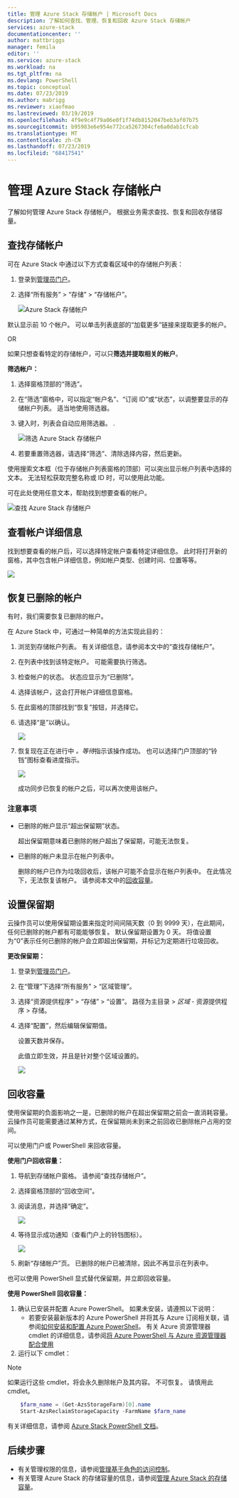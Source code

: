 ```yaml
---
title: 管理 Azure Stack 存储帐户 | Microsoft Docs
description: 了解如何查找、管理、恢复和回收 Azure Stack 存储帐户
services: azure-stack
documentationcenter: ''
author: mattbriggs
manager: femila
editor: ''
ms.service: azure-stack
ms.workload: na
ms.tgt_pltfrm: na
ms.devlang: PowerShell
ms.topic: conceptual
ms.date: 07/23/2019
ms.author: mabrigg
ms.reviewer: xiaofmao
ms.lastreviewed: 03/19/2019
ms.openlocfilehash: 4f9e9c4f79a06e0f1f74db8152047beb3af07b75
ms.sourcegitcommit: b95983e6e954e772ca5267304cfe6a0dab1cfcab
ms.translationtype: MT
ms.contentlocale: zh-CN
ms.lasthandoff: 07/23/2019
ms.locfileid: "68417541"
---
```

# <a name="manage-azure-stack-storage-accounts"></a>管理 Azure Stack 存储帐户

了解如何管理 Azure Stack 存储帐户。 根据业务需求查找、恢复和回收存储容量。

## <a name="find-a-storage-account"></a>查找存储帐户

可在 Azure Stack 中通过以下方式查看区域中的存储帐户列表：

1. 登录到[管理员门户](https://adminportal.local.azurestack.external)。

2. 选择“所有服务” > “存储” > “存储帐户”。

   ![Azure Stack 存储帐户](media/azure-stack-manage-storage-accounts/image4.png)

默认显示前 10 个帐户。 可以单击列表底部的“加载更多”链接来提取更多的帐户。

OR

如果只想查看特定的存储帐户，可以只**筛选并提取相关的帐户**。


**筛选帐户：**

1. 选择窗格顶部的“筛选”。
2. 在“筛选”窗格中，可以指定“帐户名”、“订阅 ID”或“状态”，以调整要显示的存储帐户列表。 适当地使用筛选器。
3. 键入时，列表会自动应用筛选器。  .
   
    ![筛选 Azure Stack 存储帐户](media/azure-stack-manage-storage-accounts/image5.png)

4. 若要重置筛选器，请选择“筛选”、清除选择内容，然后更新。

使用搜索文本框（位于存储帐户列表窗格的顶部）可以突出显示帐户列表中选择的文本。 无法轻松获取完整名称或 ID 时，可以使用此功能。

可在此处使用任意文本，帮助找到想要查看的帐户。

![查找 Azure Stack 存储帐户](media/azure-stack-manage-storage-accounts/image6.png)

## <a name="look-at-account-details"></a>查看帐户详细信息
找到想要查看的帐户后，可以选择特定帐户查看特定详细信息。 此时将打开新的窗格，其中包含帐户详细信息，例如帐户类型、创建时间、位置等等。

![](media/azure-stack-manage-storage-accounts/image7.png)

## <a name="recover-a-deleted-account"></a>恢复已删除的帐户
有时，我们需要恢复已删除的帐户。

在 Azure Stack 中，可通过一种简单的方法实现此目的：

1. 浏览到存储帐户列表。 有关详细信息，请参阅本文中的“查找存储帐户”。
2. 在列表中找到该特定帐户。 可能需要执行筛选。
3. 检查帐户的状态。 状态应显示为“已删除”。
4. 选择该帐户，这会打开帐户详细信息窗格。
5. 在此窗格的顶部找到“恢复”按钮，并选择它。
6. 请选择“是”以确认。
   
   ![](media/azure-stack-manage-storage-accounts/image8.png)
7. 恢复现在正在进行中 *。等待*指示该操作成功。
   也可以选择门户顶部的“铃铛”图标查看进度指示。
   
   ![](media/azure-stack-manage-storage-accounts/image9.png)
   
   成功同步已恢复的帐户之后，可以再次使用该帐户。

### <a name="some-gotchas"></a>注意事项
* 已删除的帐户显示“超出保留期”状态。
  
  超出保留期意味着已删除的帐户超出了保留期，可能无法恢复。
* 已删除的帐户未显示在帐户列表中。
  
  删除的帐户已作为垃圾回收后，该帐户可能不会显示在帐户列表中。 在此情况下，无法恢复该帐户。 请参阅本文中的[回收容量](#reclaim)。

## <a name="set-the-retention-period"></a>设置保留期
云操作员可以使用保留期设置来指定时间间隔天数（0 到 9999 天），在此期间，任何已删除的帐户都有可能能够恢复。 默认保留期设置为 0 天。 将值设置为“0”表示任何已删除的帐户会立即超出保留期，并标记为定期进行垃圾回收。

**更改保留期：**

1. 登录到[管理员门户](https://adminportal.local.azurestack.external)。
2. 在“管理”下选择“所有服务” > “区域管理”。
3. 选择“资源提供程序” > “存储” > “设置”。 路径为主目录 > *区域* - 资源提供程序 > 存储。
4. 选择“配置”，然后编辑保留期值。

   设置天数并保存。
   
   此值立即生效，并且是针对整个区域设置的。

   ![](media/azure-stack-manage-storage-accounts/image10.png)

## <a name="reclaim"></a>回收容量
使用保留期的负面影响之一是，已删除的帐户在超出保留期之前会一直消耗容量。 云操作员可能需要通过某种方式，在保留期尚未到来之前回收已删除帐户占用的空间。

可以使用门户或 PowerShell 来回收容量。

**使用门户回收容量：**
1. 导航到存储帐户窗格。 请参阅“查找存储帐户”。
2. 选择窗格顶部的“回收空间”。
3. 阅读消息，并选择“确定”。

    ![](media/azure-stack-manage-storage-accounts/image11.png)
4. 等待显示成功通知（查看门户上的铃铛图标）。

    ![](media/azure-stack-manage-storage-accounts/image12.png)
5. 刷新“存储帐户”页。 已删除的帐户已被清除，因此不再显示在列表中。

也可以使用 PowerShell 显式替代保留期，并立即回收容量。

**使用 PowerShell 回收容量：**   

1. 确认已安装并配置 Azure PowerShell。 如果未安装，请遵照以下说明： 
   * 若要安装最新版本的 Azure PowerShell 并将其与 Azure 订阅相关联，请参阅[如何安装和配置 Azure PowerShell](https://azure.microsoft.com/documentation/articles/powershell-install-configure/)。
   有关 Azure 资源管理器 cmdlet 的详细信息，请参阅[将 Azure PowerShell 与 Azure 资源管理器配合使用](https://go.microsoft.com/fwlink/?LinkId=394767)
2. 运行以下 cmdlet：

> [!NOTE]  
> 如果运行这些 cmdlet，将会永久删除帐户及其内容。 不可恢复。 请慎用此 cmdlet。

```powershell  
    $farm_name = (Get-AzsStorageFarm)[0].name
    Start-AzsReclaimStorageCapacity -FarmName $farm_name
```

有关详细信息，请参阅 [Azure Stack PowerShell 文档](https://docs.microsoft.com/powershell/azure/azure-stack/overview)。
 

## <a name="next-steps"></a>后续步骤

 - 有关管理权限的信息，请参阅[管理基于角色的访问控制](azure-stack-manage-permissions.md)。
 - 有关管理 Azure Stack 的存储容量的信息，请参阅[管理 Azure Stack 的存储容量](azure-stack-manage-storage-shares.md)。
